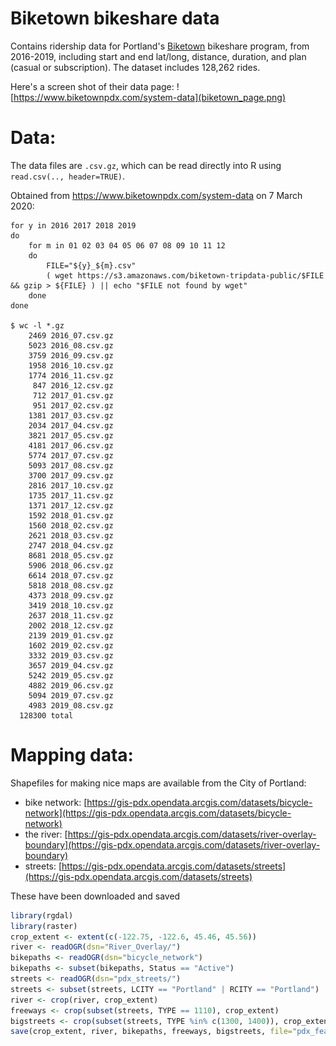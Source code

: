 # Biketown bikeshare data

Contains ridership data for Portland's [Biketown](https://www.biketownpdx.com/) bikeshare program,
from 2016-2019,
including start and end lat/long, distance, duration, and plan (casual or subscription).
The dataset includes 128,262 rides.

Here's a screen shot of their data page:
![https://www.biketownpdx.com/system-data](biketown_page.png)


# Data:

The data files are `.csv.gz`, which can be read directly into R using `read.csv(.., header=TRUE)`.

Obtained from https://www.biketownpdx.com/system-data on 7 March 2020:

```
for y in 2016 2017 2018 2019
do
    for m in 01 02 03 04 05 06 07 08 09 10 11 12
    do
        FILE="${y}_${m}.csv"
        ( wget https://s3.amazonaws.com/biketown-tripdata-public/$FILE && gzip > ${FILE} ) || echo "$FILE not found by wget" 
    done
done

$ wc -l *.gz
    2469 2016_07.csv.gz
    5023 2016_08.csv.gz
    3759 2016_09.csv.gz
    1958 2016_10.csv.gz
    1774 2016_11.csv.gz
     847 2016_12.csv.gz
     712 2017_01.csv.gz
     951 2017_02.csv.gz
    1381 2017_03.csv.gz
    2034 2017_04.csv.gz
    3821 2017_05.csv.gz
    4181 2017_06.csv.gz
    5774 2017_07.csv.gz
    5093 2017_08.csv.gz
    3700 2017_09.csv.gz
    2816 2017_10.csv.gz
    1735 2017_11.csv.gz
    1371 2017_12.csv.gz
    1592 2018_01.csv.gz
    1560 2018_02.csv.gz
    2621 2018_03.csv.gz
    2747 2018_04.csv.gz
    8681 2018_05.csv.gz
    5906 2018_06.csv.gz
    6614 2018_07.csv.gz
    5818 2018_08.csv.gz
    4373 2018_09.csv.gz
    3419 2018_10.csv.gz
    2637 2018_11.csv.gz
    2002 2018_12.csv.gz
    2139 2019_01.csv.gz
    1602 2019_02.csv.gz
    3332 2019_03.csv.gz
    3657 2019_04.csv.gz
    5242 2019_05.csv.gz
    4882 2019_06.csv.gz
    5094 2019_07.csv.gz
    4983 2019_08.csv.gz
  128300 total

```

# Mapping data:

Shapefiles for making nice maps
are available from the City of Portland:

- bike network: [https://gis-pdx.opendata.arcgis.com/datasets/bicycle-network](https://gis-pdx.opendata.arcgis.com/datasets/bicycle-network)
- the river: [https://gis-pdx.opendata.arcgis.com/datasets/river-overlay-boundary](https://gis-pdx.opendata.arcgis.com/datasets/river-overlay-boundary)
- streets: [https://gis-pdx.opendata.arcgis.com/datasets/streets](https://gis-pdx.opendata.arcgis.com/datasets/streets)

These have been downloaded and saved

```r
library(rgdal)
library(raster)
crop_extent <- extent(c(-122.75, -122.6, 45.46, 45.56))
river <- readOGR(dsn="River_Overlay/")
bikepaths <- readOGR(dsn="bicycle_network")
bikepaths <- subset(bikepaths, Status == "Active")
streets <- readOGR(dsn="pdx_streets/")
streets <- subset(streets, LCITY == "Portland" | RCITY == "Portland")
river <- crop(river, crop_extent)
freeways <- crop(subset(streets, TYPE == 1110), crop_extent)
bigstreets <- crop(subset(streets, TYPE %in% c(1300, 1400)), crop_extent)
save(crop_extent, river, bikepaths, freeways, bigstreets, file="pdx_features.RData")
```
